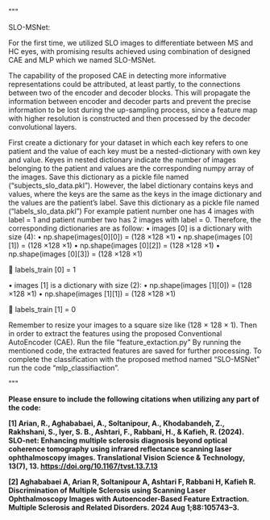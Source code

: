"""

SLO-MSNet:


For the first time, we utilized SLO images to differentiate between MS and HC eyes, with promising results achieved using combination of designed CAE and MLP which we named SLO-MSNet.

The capability of the proposed CAE in detecting more informative representations could be attributed, at least partly, to the connections between two of the encoder and decoder blocks. This will propagate the information between encoder and decoder parts and prevent the precise information to be lost during the up-sampling process, since a feature map with higher resolution is constructed and then processed by the decoder convolutional layers. 


First create a dictionary for your dataset in which each key refers to one patient and the value of each key must be a nested-dictionary with own key and value. Keyes in nested dictionary indicate the number of images belonging to the patient and values are the corresponding numpy array of the images. Save this dictionary as a pickle file named (“subjects_slo_data.pkl”). However, the label dictionary contains keys and values, where the keys are the same as the keys in the image dictionary and the values are the patient’s label. Save this dictionary as a pickle file named (“labels_slo_data.pkl”)
For example patient number one has 4 images with label = 1 and patient number two has 2 images with label = 0. Therefore, the corresponding dictionaries are as follow:
•	images [0] is a dictionary with size (4):
•	np.shape(images[0][0])  = (128 ×128 ×1)
•	np.shape(images [0][1]) = (128 ×128 ×1)
•	np.shape(images [0][2]) = (128 ×128 ×1)
•	np.shape(images [0][3]) = (128 ×128 ×1)

	labels_train [0] = 1

•	images [1] is a dictionary with size (2):
•	np.shape(images [1][0]) = (128 ×128 ×1)
•	np.shape(images [1][1]) = (128 ×128 ×1)

	labels_train [1] = 0

Remember to resize your images to a square size like (128 × 128 × 1). 
Then in order to extract the features using the proposed Conventional AutoEncoder (CAE). Run the file “feature_extaction.py”
By running the mentioned code, the extracted features are saved for further processing.
To complete the classification with the proposed method named “SLO-MSNet” run the code “mlp_classifiaction”.

"""


**Please ensure to include the following citations when utilizing any part of the code:**

**[1] Arian, R., Aghababaei, A., Soltanipour, A., Khodabandeh, Z., Rakhshani, S., Iyer, S. B., Ashtari, F., Rabbani, H., & Kafieh, R. (2024). SLO-net: Enhancing multiple sclerosis diagnosis beyond optical coherence tomography using infrared reflectance scanning laser ophthalmoscopy images. Translational Vision Science & Technology, 13(7), 13. https://doi.org/10.1167/tvst.13.7.13**

**[2] Aghababaei A, Arian R, Soltanipour A, Ashtari F, Rabbani H, Kafieh R. Discrimination of Multiple Sclerosis using Scanning Laser Ophthalmoscopy Images with Autoencoder-Based Feature Extraction. Multiple Sclerosis and Related Disorders. 2024 Aug 1;88:105743–3.**
